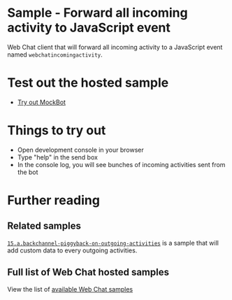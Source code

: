 # Sample - Forward all incoming activity to JavaScript event

Web Chat client that will forward all incoming activity to a JavaScript event named `webchatincomingactivity`.

# Test out the hosted sample

- [Try out MockBot](https://microsoft.github.io/BotFramework-WebChat/15.b.incoming-activity-event)

# Things to try out

- Open development console in your browser
- Type "help" in the send box
- In the console log, you will see bunches of incoming activities sent from the bot

# Further reading

## Related samples

[`15.a.backchannel-piggyback-on-outgoing-activities`](https://github.com/Microsoft/BotFramework-WebChat/tree/master/samples/15.a.backchannel-piggyback-on-outgoing-activities) is a sample that will add custom data to every outgoing activities.

## Full list of Web Chat hosted samples

View the list of [available Web Chat samples](https://github.com/Microsoft/BotFramework-WebChat/tree/master/samples)
